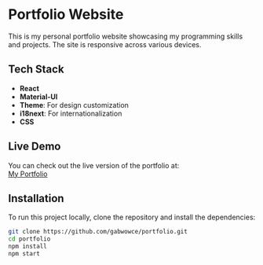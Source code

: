 # Portfolio Website

This is my personal portfolio website showcasing my programming skills and projects. The site is responsive across various devices.

## Tech Stack
- **React**
- **Material-UI**
- **Theme**: For design customization
- **i18next**: For internationalization
- **CSS**

## Live Demo

You can check out the live version of the portfolio at:  
[My Portfolio]((https://gabwowce.github.io/portfolio/))

## Installation

To run this project locally, clone the repository and install the dependencies:

```bash
git clone https://github.com/gabwowce/portfolio.git
cd portfolio
npm install
npm start
